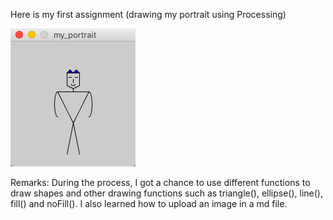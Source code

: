 Here is my first assignment (drawing my portrait using Processing)

![](my_portrait.png)


Remarks:
During the process, I got a chance to use different functions to draw shapes and other drawing functions such as triangle(), ellipse(), line(), fill() and noFill(). I also learned how to upload an image in a md file.

